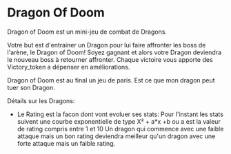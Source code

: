 # Dragon Of Doom

Dragon of Doom est un mini-jeu de combat de Dragons.

Votre but est d'entrainer un Dragon pour lui faire affronter les boss de l'arène, le Dragon of Doom!
Soyez gagnant et alors votre Dragon deviendra le nouveau boss à retourner affronter.
Chaque victoire vous apporte des Victory_token a dépenser en améliorations.

Dragon of Doom est au final un jeu de paris. Est ce que mon dragon peut tuer son Dragon.



Détails sur les Dragons:
- Le Rating est la facon dont vont evoluer ses stats:
    Pour l'instant les stats suivent une courbe exponentielle de type X² + a*x +b ou a est la valeur de rating compris entre 1 et 10 
    Un dragon qui commence avec une faible attaque mais un bon rating deviendra meilleur qu'un dragon avec une forte attaque mais un faible rating.
